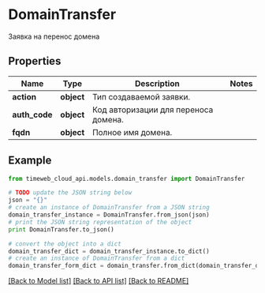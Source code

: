 # DomainTransfer

Заявка на перенос домена

## Properties
Name | Type | Description | Notes
------------ | ------------- | ------------- | -------------
**action** | **object** | Тип создаваемой заявки. | 
**auth_code** | **object** | Код авторизации для переноса домена. | 
**fqdn** | **object** | Полное имя домена. | 

## Example

```python
from timeweb_cloud_api.models.domain_transfer import DomainTransfer

# TODO update the JSON string below
json = "{}"
# create an instance of DomainTransfer from a JSON string
domain_transfer_instance = DomainTransfer.from_json(json)
# print the JSON string representation of the object
print DomainTransfer.to_json()

# convert the object into a dict
domain_transfer_dict = domain_transfer_instance.to_dict()
# create an instance of DomainTransfer from a dict
domain_transfer_form_dict = domain_transfer.from_dict(domain_transfer_dict)
```
[[Back to Model list]](../README.md#documentation-for-models) [[Back to API list]](../README.md#documentation-for-api-endpoints) [[Back to README]](../README.md)


